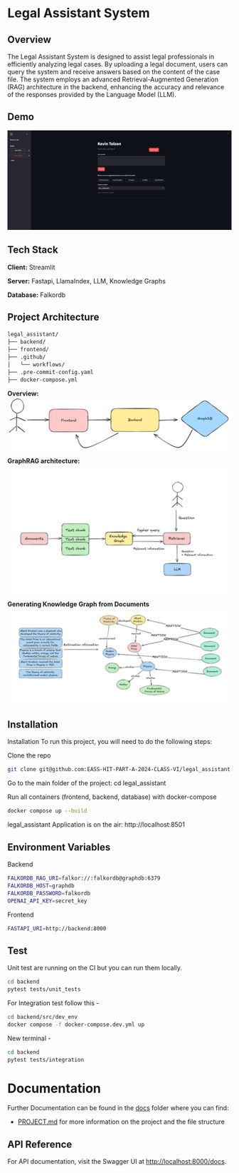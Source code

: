 
# Legal Assistant System

## Overview

The Legal Assistant System is designed to assist legal professionals in efficiently analyzing legal cases. By uploading a legal document, users can query the system and receive answers based on the content of the case file. The system employs an advanced Retrieval-Augmented Generation (RAG) architecture in the backend, enhancing the accuracy and relevance of the responses provided by the Language Model (LLM).

## Demo
[![Legal Assistant](docs/ui.png)](https://www.youtube.com/watch?v=I5XRJoJ1XX4)


## Tech Stack

**Client:** Streamlit

**Server:** Fastapi, LlamaIndex, LLM, 
Knowledge Graphs

**Database:** Falkordb


## Project Architecture
```bash
legal_assistant/
├── backend/ 
├── frontend/ 
├── .github/     
│   └── workflows/
├── .pre-commit-config.yaml 
├── docker-compose.yml 

```
**Overview:**
![Project Structure](docs/diagrams/overview.png)

**GraphRAG architecture:**
![Project Structure](docs/diagrams/graphrag_architecture.png)

**Generating Knowledge Graph from Documents**
![Project Structure](docs/diagrams/knowledge_graph_from_documents.png)


## Installation

Installation
To run this project, you will need to do the following steps:

Clone the repo

```bash
git clone git@github.com:EASS-HIT-PART-A-2024-CLASS-VI/legal_assistant.git
```
Go to the main folder of the project: cd legal_assistant

Run all containers (frontend, backend, database) with docker-compose

```bash
docker compose up --build 
```

legal_assistant Application is on the air: http://localhost:8501

## Environment Variables
Backend
```bash
FALKORDB_RAG_URI=falkor://:falkordb@graphdb:6379
FALKORDB_HOST=graphdb
FALKORDB_PASSWORD=falkordb
OPENAI_API_KEY=secret_key
```
Frontend
```bash
FASTAPI_URI=http://backend:8000
```

## Test
Unit test are running on the CI but you can run them locally.
```bash
cd backend
pytest tests/unit_tests 
```
For Integration test follow this - 
```bash
cd backend/src/dev_env
docker compose -f docker-compose.dev.yml up
```
New terminal -
```bash
cd backend
pytest tests/integration
```

# Documentation

Further Documentation can be found in the  [docs](docs) folder where you can find:
- [PROJECT.md](docs%2FPROJECT.md) for more information on the project and the file structure

## API Reference

For API documentation, visit the Swagger UI at [http://localhost:8000/docs](http://localhost:8000/docs).